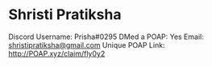 # Shristi Pratiksha

Discord Username: Prisha#0295
DMed a POAP: Yes
Email: shristipratiksha@gmail.com
Unique POAP Link: http://POAP.xyz/claim/fly0y2